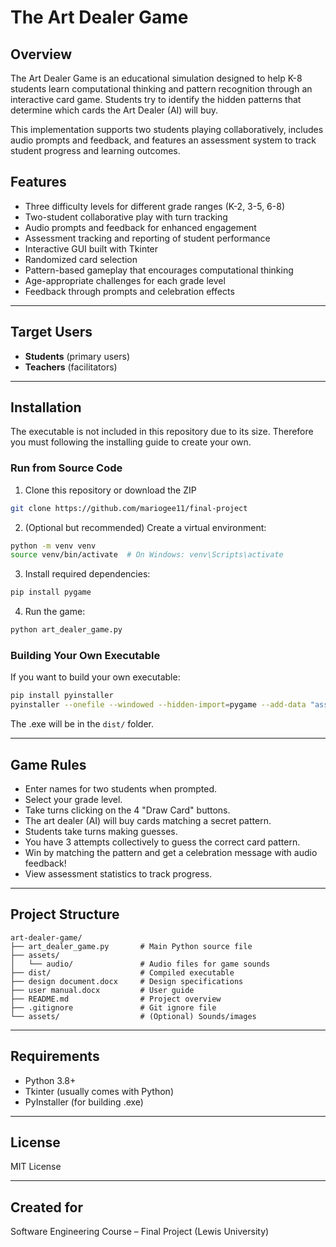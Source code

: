 # The Art Dealer Game

## Overview
The Art Dealer Game is an educational simulation designed to help K-8 students learn computational thinking and pattern recognition through an interactive card game. Students try to identify the hidden patterns that determine which cards the Art Dealer (AI) will buy.

This implementation supports two students playing collaboratively, includes audio prompts and feedback, and features an assessment system to track student progress and learning outcomes.

## Features
- Three difficulty levels for different grade ranges (K-2, 3-5, 6-8)
- Two-student collaborative play with turn tracking
- Audio prompts and feedback for enhanced engagement
- Assessment tracking and reporting of student performance
- Interactive GUI built with Tkinter
- Randomized card selection
- Pattern-based gameplay that encourages computational thinking
- Age-appropriate challenges for each grade level
- Feedback through prompts and celebration effects

---

## Target Users
- **Students** (primary users)
- **Teachers** (facilitators)

---

## Installation

The executable is not included in this repository due to its size. Therefore you must following the installing guide to create your own.

### Run from Source Code
1. Clone this repository or download the ZIP
```bash
git clone https://github.com/mariogee11/final-project
```

2. (Optional but recommended) Create a virtual environment:
```bash
python -m venv venv
source venv/bin/activate  # On Windows: venv\Scripts\activate
```

3. Install required dependencies:
```bash
pip install pygame
```

4. Run the game:
```bash
python art_dealer_game.py
```

### Building Your Own Executable
If you want to build your own executable:
```bash
pip install pyinstaller
pyinstaller --onefile --windowed --hidden-import=pygame --add-data "assets/audio;assets/audio" art_dealer_game.py
```
The .exe will be in the `dist/` folder.

---

## Game Rules
- Enter names for two students when prompted.
- Select your grade level.
- Take turns clicking on the 4 "Draw Card" buttons.
- The art dealer (AI) will buy cards matching a secret pattern.
- Students take turns making guesses.
- You have 3 attempts collectively to guess the correct card pattern.
- Win by matching the pattern and get a celebration message with audio feedback!
- View assessment statistics to track progress.

---

## Project Structure
```
art-dealer-game/
├── art_dealer_game.py       # Main Python source file
├── assets/
│   └── audio/               # Audio files for game sounds
├── dist/                    # Compiled executable
├── design document.docx     # Design specifications
├── user manual.docx         # User guide
├── README.md                # Project overview
├── .gitignore               # Git ignore file
└── assets/                  # (Optional) Sounds/images
```

---

## Requirements
- Python 3.8+
- Tkinter (usually comes with Python)
- PyInstaller (for building .exe)

---

## License
MIT License

---

## Created for
Software Engineering Course – Final Project (Lewis University)

